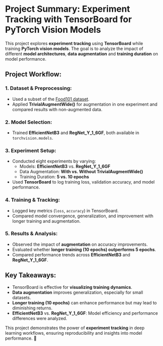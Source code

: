 # Project Summary: Experiment Tracking with TensorBoard for PyTorch Vision Models
This project explores **experiment tracking** using **TensorBoard** while training **PyTorch vision models**. The goal is to analyze the impact of different **model architectures**, **data augmentation** and **training duration** on model performance.

## Project Workflow:

### 1. Dataset & Preprocessing:
* Used a subset of the [Food101 dataset](https://data.vision.ee.ethz.ch/cvl/datasets_extra/food-101/).
* Applied **TrivialAugmentWide()** for augmentation in one experiment and compared results with non-augmented data.

### 2. Model Selection:
* Trained **EfficientNetB3** and **RegNet_Y_1_6GF**, both available in `torchvision.models`.

### 3. Experiment Setup:

* Conducted eight experiments by varying:
  * Models: **EfficientNetB3** vs. **RegNet_Y_1_6GF**
  * Data Augmentation: **With vs. Without TrivialAugmentWide()**
  * Training Duration: **5 vs. 10 epochs**
* Used **TensorBoard** to log training loss, validation accuracy, and model performance.

### 4. Training & Tracking:

* Logged key metrics (`loss`, `accuracy`) in TensorBoard.
* Compared model convergence, generalization, and improvement with longer training and augmentation.

### 5. Results & Analysis:

* Observed the impact of **augmentation** on accuracy improvements.
* Evaluated whether **longer training (10 epochs) outperforms 5 epochs**.
* Compared performance trends across **EfficientNetB3** and **RegNet_Y_1_6GF**.

## Key Takeaways:
* TensorBoard is effective for **visualizing training dynamics**.
* **Data augmentation** improves generalization, especially for small datasets.
* **Longer training (10 epochs)** can enhance performance but may lead to diminishing returns.
* **EfficientNetB3** vs. **RegNet_Y_1_6GF**: Model efficiency and performance differences were analyzed.

This project demonstrates the power of **experiment tracking** in deep learning workflows, ensuring reproducibility and insights into model performance. 🚀
